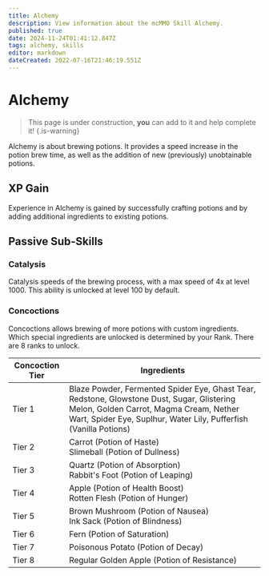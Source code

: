 ```yaml
---
title: Alchemy
description: View information about the mcMMO Skill Alchemy.
published: true
date: 2024-11-24T01:41:12.847Z
tags: alchemy, skills
editor: markdown
dateCreated: 2022-07-16T21:46:19.551Z
---
```


# Alchemy
> This page is under construction, **you** can add to it and help complete it!
{.is-warning}

Alchemy is about brewing potions. It provides a speed increase in the potion brew time, as well as the addition of new (previously) unobtainable potions.

## XP Gain

Experience in Alchemy is gained by successfully crafting potions and by adding additional ingredients to existing potions.

## Passive Sub-Skills

### Catalysis

Catalysis speeds of the brewing process, with a max speed of 4x at level 1000. This ability is unlocked at level 100 by default.

### Concoctions

Concoctions allows brewing of more potions with custom ingredients. Which special ingredients are unlocked is determined by your Rank. There are 8 ranks to unlock.

| Concoction Tier | Ingredients |
|-----------------|-------------|
| Tier 1 | Blaze Powder, Fermented Spider Eye, Ghast Tear, Redstone, Glowstone Dust, Sugar, Glistering Melon, Golden Carrot, Magma Cream, Nether Wart, Spider Eye, Suplhur, Water Lily, Pufferfish (Vanilla Potions) |
| Tier 2 | Carrot (Potion of Haste)<br>Slimeball (Potion of Dullness) |
| Tier 3 | Quartz (Potion of Absorption)<br>Rabbit's Foot (Potion of Leaping) |
| Tier 4 | Apple (Potion of Health Boost)<br>Rotten Flesh (Potion of Hunger) |
| Tier 5 | Brown Mushroom (Potion of Nausea)<br>Ink Sack (Potion of Blindness) |
| Tier 6 | Fern (Potion of Saturation)
| Tier 7 | Poisonous Potato (Potion of Decay) |
| Tier 8 | Regular Golden Apple (Potion of Resistance) |

